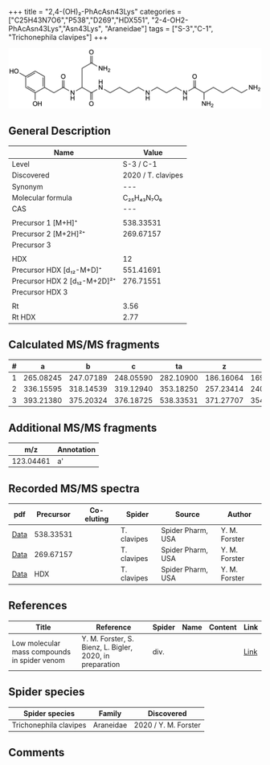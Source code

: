 +++
title = "2,4-(OH)₂-PhAcAsn43Lys"
categories = ["C25H43N7O6","P538","D269","HDX551",
"2-4-OH2-PhAcAsn43Lys","Asn43Lys",
"Araneidae"]
tags = ["S-3","C-1",
"Trichonephila clavipes"]
+++

![](/img/2-4-OH2-PhAcAsn43Lys.png)

## General Description

| Name                       | Value              |
|----------------------------|--------------------|
| Level                      | S-3 / C-1          |
| Discovered                 | 2020 / T. clavipes |
| Synonym                    | ---                |
| Molecular formula          | C₂₅H₄₃N₇O₆                   |
| CAS                        | ---                |
|                            |                    |
| Precursor 1 [M+H]⁺         | 538.33531                   |
| Precursor 2 [M+2H]²⁺       | 269.67157                   |
| Precursor 3                |                    |
|                            |                    |
| HDX                        | 12                   |
| Precursor HDX   [d₁₂-M+D]⁺   | 551.41691                   |
| Precursor HDX 2 [d₁₂-M+2D]²⁺ | 276.71551                   |
| Precursor HDX 3            |                    |
|                            |                    |
| Rt                         | 3.56                   |
| Rt HDX                     | 2.77                   |

## Calculated MS/MS fragments

| # | a         | b         | c         | ta        | z         | y         | tz        |
|---|-----------|-----------|-----------|-----------|-----------|-----------|-----------|
| 1 | 265.08245 | 247.07189 | 248.05590 | 282.10900 | 186.16064 | 169.13409 | 203.18719 |
| 2 | 336.15595 | 318.14539 | 319.12940 | 353.18250 | 257.23414 | 240.20759 | 274.26069 |
| 3 | 393.21380 | 375.20324 | 376.18725 | 538.33531 | 371.27707 | 354.25052 | 388.30362 |

## Additional MS/MS fragments

| m/z       | Annotation |
|-----------|------------|
| 123.04461 | a'         |

## Recorded MS/MS spectra

| pdf                                             | Precursor | Co-eluting | Spider      | Source                       | Author        |
|-------------------------------------------------|-----------|------------|-------------|------------------------------|---------------|
| [Data](/pdf/N-clavipes/538_2-4-OH2-PhAcAsn43Lys_Nc.pdf) | 538.33531 |           | T. clavipes | Spider Pharm, USA | Y. M. Forster |
| [Data](/pdf/N-clavipes/538_2-4-OH2-PhAcAsn43Lys_Nc_2.pdf) | 269.67157 |           | T. clavipes | Spider Pharm, USA | Y. M. Forster |
| [Data](/pdf/N-clavipes/538_2-4-OH2-PhAcAsn43Lys_Nc_HDX.pdf) | HDX |           | T. clavipes | Spider Pharm, USA | Y. M. Forster |


## References

| Title | Reference | Spider | Name | Content | Link |
|-------|-----------|--------|------|---------|------|
| Low molecular mass compounds in spider venom      | Y. M. Forster, S. Bienz, L. Bigler, 2020, in preparation          | div.       |   |   | [Link](unknown) |

## Spider species

| Spider species     | Family     | Discovered           |
|--------------------|------------|----------------------|
| Trichonephila clavipes | Araneidae | 2020 / Y. M. Forster |


## Comments